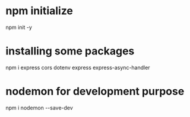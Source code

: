 # npm initialize

npm init -y

# installing some packages

npm i express cors dotenv express express-async-handler

# nodemon for development purpose

npm i nodemon --save-dev

<!-- 
#git branches imp cmds

##list branches

git branch (gives only local git branches)

git branch -a (gives both local and remote branches)

###to travel through branches

git checkout 'branchname' if branch already exists in local or remote

git checkout -b 'branchname' if branch doesn't exist, this creates new one

####branch pull and push

git pull 'remote' 'branchname'

git push 'remote' 'branchname'

#####delete branches
git branch -d 'branchname' deletes the local branch 
git branch -dr 'remote'/'branchname' deletes the tracking branch 
git push 'remote' -d 'branchname' deletes the remote branch

######branch diff cmd
git diff remote/branchname..remote/branchname

NOTE: in most cases remote is origin and branchname is not the master
 -->